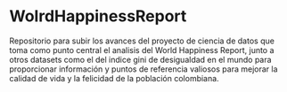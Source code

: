 # WolrdHappinessReport
Repositorio para subir los avances del proyecto de ciencia de datos que toma como punto central el analisis del World Happiness Report, junto a otros datasets como el del indice gini de desigualdad en el mundo para proporcionar información y puntos de referencia valiosos para mejorar la calidad de vida y la felicidad de la población colombiana. 
